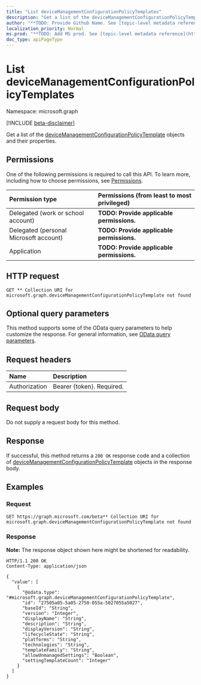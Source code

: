 ```yaml
---
title: "List deviceManagementConfigurationPolicyTemplates"
description: "Get a list of the deviceManagementConfigurationPolicyTemplate objects and their properties."
author: "**TODO: Provide Github Name. See [topic-level metadata reference](https://msgo.azurewebsites.net/add/document/guidelines/metadata.html#topic-level-metadata)**"
localization_priority: Normal
ms.prod: "**TODO: Add MS prod. See [topic-level metadata reference](https://msgo.azurewebsites.net/add/document/guidelines/metadata.html#topic-level-metadata)**"
doc_type: apiPageType
---
```


# List deviceManagementConfigurationPolicyTemplates
Namespace: microsoft.graph

[!INCLUDE [beta-disclaimer](../../includes/beta-disclaimer.md)]

Get a list of the [deviceManagementConfigurationPolicyTemplate](../resources/devicemanagementconfigurationpolicytemplate.md) objects and their properties.

## Permissions
One of the following permissions is required to call this API. To learn more, including how to choose permissions, see [Permissions](/graph/permissions-reference).

|Permission type|Permissions (from least to most privileged)|
|:---|:---|
|Delegated (work or school account)|**TODO: Provide applicable permissions.**|
|Delegated (personal Microsoft account)|**TODO: Provide applicable permissions.**|
|Application|**TODO: Provide applicable permissions.**|

## HTTP request

<!-- {
  "blockType": "ignored"
}
-->
``` http
GET ** Collection URI for microsoft.graph.deviceManagementConfigurationPolicyTemplate not found
```

## Optional query parameters
This method supports some of the OData query parameters to help customize the response. For general information, see [OData query parameters](/graph/query-parameters).

## Request headers
|Name|Description|
|:---|:---|
|Authorization|Bearer {token}. Required.|

## Request body
Do not supply a request body for this method.

## Response

If successful, this method returns a `200 OK` response code and a collection of [deviceManagementConfigurationPolicyTemplate](../resources/devicemanagementconfigurationpolicytemplate.md) objects in the response body.

## Examples

### Request
<!-- {
  "blockType": "request",
  "name": "list_devicemanagementconfigurationpolicytemplate"
}
-->
``` http
GET https://graph.microsoft.com/beta** Collection URI for microsoft.graph.deviceManagementConfigurationPolicyTemplate not found
```


### Response
**Note:** The response object shown here might be shortened for readability.
<!-- {
  "blockType": "response",
  "truncated": true,
  "@odata.type": "Collection(microsoft.graph.deviceManagementConfigurationPolicyTemplate)"
}
-->
``` http
HTTP/1.1 200 OK
Content-Type: application/json

{
  "value": [
    {
      "@odata.type": "#microsoft.graph.deviceManagementConfigurationPolicyTemplate",
      "id": "27505a05-5a05-2750-055a-5027055a5027",
      "baseId": "String",
      "version": "Integer",
      "displayName": "String",
      "description": "String",
      "displayVersion": "String",
      "lifecycleState": "String",
      "platforms": "String",
      "technologies": "String",
      "templateFamily": "String",
      "allowUnmanagedSettings": "Boolean",
      "settingTemplateCount": "Integer"
    }
  ]
}
```

